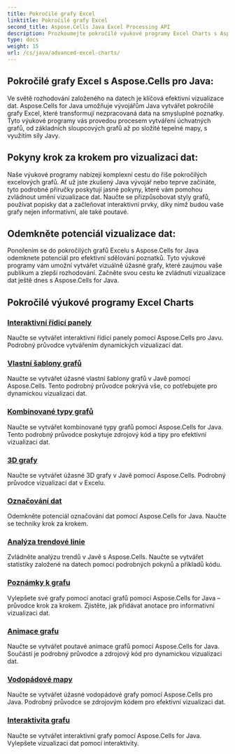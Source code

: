 ```yaml
---
title: Pokročilé grafy Excel
linktitle: Pokročilé grafy Excel
second_title: Aspose.Cells Java Excel Processing API
description: Prozkoumejte pokročilé výukové programy Excel Charts s Aspose.Cells pro Java. Zvyšte své dovednosti v oblasti vizualizace dat krok za krokem. Master mapování dnes!
type: docs
weight: 15
url: /cs/java/advanced-excel-charts/
---
```


## Pokročilé grafy Excel s Aspose.Cells pro Java:

Ve světě rozhodování založeného na datech je klíčová efektivní vizualizace dat. Aspose.Cells for Java umožňuje vývojářům Java vytvářet pokročilé grafy Excel, které transformují nezpracovaná data na smysluplné poznatky. Tyto výukové programy vás provedou procesem vytváření úchvatných grafů, od základních sloupcových grafů až po složité tepelné mapy, s využitím síly Javy.

## Pokyny krok za krokem pro vizualizaci dat:

Naše výukové programy nabízejí komplexní cestu do říše pokročilých excelových grafů. Ať už jste zkušený Java vývojář nebo teprve začínáte, tyto podrobné příručky poskytují jasné pokyny, které vám pomohou zvládnout umění vizualizace dat. Naučte se přizpůsobovat styly grafů, používat popisky dat a začleňovat interaktivní prvky, díky nimž budou vaše grafy nejen informativní, ale také poutavé.

## Odemkněte potenciál vizualizace dat:

Ponořením se do pokročilých grafů Excelu s Aspose.Cells for Java odemknete potenciál pro efektivní sdělování poznatků. Tyto výukové programy vám umožní vytvářet vizuálně úžasné grafy, které zaujmou vaše publikum a zlepší rozhodování. Začněte svou cestu ke zvládnutí vizualizace dat ještě dnes s Aspose.Cells for Java.

## Pokročilé výukové programy Excel Charts
### [Interaktivní řídicí panely](./interactive-dashboards/)
Naučte se vytvářet interaktivní řídicí panely pomocí Aspose.Cells pro Javu. Podrobný průvodce vytvářením dynamických vizualizací dat.
### [Vlastní šablony grafů](./custom-chart-templates/)
Naučte se vytvářet úžasné vlastní šablony grafů v Javě pomocí Aspose.Cells. Tento podrobný průvodce pokrývá vše, co potřebujete pro dynamickou vizualizaci dat.
### [Kombinované typy grafů](./combined-chart-types/)
Naučte se vytvářet kombinované typy grafů pomocí Aspose.Cells for Java. Tento podrobný průvodce poskytuje zdrojový kód a tipy pro efektivní vizualizaci dat.
### [3D grafy](./3d-charts/)
Naučte se vytvářet úžasné 3D grafy v Javě pomocí Aspose.Cells. Podrobný průvodce vizualizací dat v Excelu.
### [Označování dat](./data-labeling/)
Odemkněte potenciál označování dat pomocí Aspose.Cells for Java. Naučte se techniky krok za krokem.
### [Analýza trendové linie](./trendline-analysis/)
Zvládněte analýzu trendů v Javě s Aspose.Cells. Naučte se vytvářet statistiky založené na datech pomocí podrobných pokynů a příkladů kódu.
### [Poznámky k grafu](./chart-annotations/)
Vylepšete své grafy pomocí anotací grafů pomocí Aspose.Cells for Java – průvodce krok za krokem. Zjistěte, jak přidávat anotace pro informativní vizualizaci dat.
### [Animace grafu](./chart-animation/)
Naučte se vytvářet poutavé animace grafů pomocí Aspose.Cells for Java. Součástí je podrobný průvodce a zdrojový kód pro dynamickou vizualizaci dat.
### [Vodopádové mapy](./waterfall-charts/)
Naučte se vytvářet úžasné vodopádové grafy pomocí Aspose.Cells pro Java. Podrobný průvodce se zdrojovým kódem pro efektivní vizualizaci dat.
### [Interaktivita grafu](./chart-interactivity/)
Naučte se vytvářet interaktivní grafy pomocí Aspose.Cells for Java. Vylepšete vizualizaci dat pomocí interaktivity.